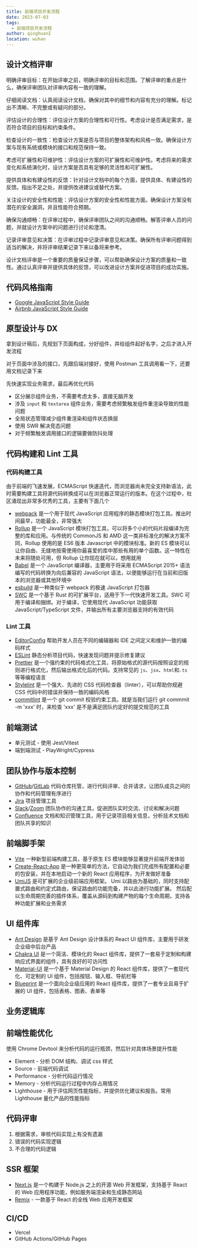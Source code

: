 ```yaml
---
title: 前端项目开发流程
date: 2023-07-03
tags:
  - 前端项目开发流程
author: qinghuanI
location: wuhan
---
```


## 设计文档评审

明确评审目标：在开始评审之前，明确评审的目标和范围。了解评审的重点是什么，确保评审团队对评审内容有一致的理解。

仔细阅读文档：认真阅读设计文档，确保对其中的细节和内容有充分的理解。标记出不清晰、不完整或有疑问的部分。

评估设计的合理性：评估设计方案的合理性和可行性。考虑设计是否满足需求，是否符合项目的目标和约束条件。

检查设计的一致性：检查设计方案是否与项目的整体架构和风格一致。确保设计方案与现有系统或模块的接口和规范保持一致。

考虑可扩展性和可维护性：评估设计方案的可扩展性和可维护性。考虑将来的需求变化和系统演化时，设计方案是否具有足够的灵活性和可扩展性。

提供具体和有建设性的反馈：针对设计文档中的每个方面，提供具体、有建设性的反馈。指出不足之处，并提供改进建议或替代方案。

关注设计的安全性和性能：评估设计方案的安全性和性能方面。确保设计方案没有潜在的安全漏洞，并且性能符合预期。

确保沟通顺畅：在评审过程中，确保评审团队之间的沟通顺畅。解答评审人员的问题，并就设计方案中的问题进行讨论和澄清。

记录评审意见和决策：在评审过程中记录评审意见和决策。确保所有评审问题得到适当的解决，并将评审结果记录下来以备将来参考。

设计文档评审是一个重要的质量保证步骤，可以帮助确保设计方案的质量和一致性。通过认真评审并提供具体的反馈，可以改进设计方案并促进项目的成功实施。

## 代码风格指南

- [Google JavaScript Style Guide](https://google.github.io/styleguide/jsguide.html)
- [Airbnb JavaScript Style Guide](https://github.com/airbnb/javascript)

## 原型设计与 DX

拿到设计稿后，先规划下页面构成，分好组件，并给组件起好名字，之后才进入开发流程

对于页面中涉及的接口，先跟后端对接好，使用 Postman 工具调用看一下，还要用文档记录下来

先快速实现业务需求，最后再优化代码

- 区分展示组件业务，不需要考虑太多，直接无脑开发
- 涉及 `input` 和 `textarea` 组件业务，需要考虑频繁触发组件重渲染导致的性能问题
- 全局状态管理减少组件重渲染和组件状态换层
- 使用 SWR 解决竞态问题
- 对于频繁触发调用接口的逻辑要做防抖处理

## 代码构建和 Lint 工具

### 代码构建工具

由于前端的飞速发展，ECMAScript 快速迭代，而浏览器尚未完全支持新语法，此时需要构建工具将源代码转换成可以在浏览器正常运行的版本。在这个过程中，社区涌现出非常多优秀的工具，主要有下面几个

- [webpack](https://webpack.js.org/) 是一个用于现代 JavaScript 应用程序的静态模块打包工具。推出时间最早，功能最全，非常强大
- [Rollup](https://rollupjs.org/) 是一个 JavaScript 模块打包工具，可以将多个小的代码片段编译为完整的库和应用。与传统的 CommonJS 和 AMD 这一类非标准化的解决方案不同，Rollup 使用的是 ES6 版本 Javascript 中的模块标准。新的 ES 模块可以让你自由、无缝地按需使用你最喜爱的库中那些有用的单个函数。这一特性在未来将随处可用，但 Rollup 让你现在就可以，想用就用
- [Babel](https://babeljs.io/) 是一个 JavaScript 编译器，主要用于将采用 ECMAScript 2015+ 语法编写的代码转换为向后兼容的 JavaScript 语法，以便能够运行在当前和旧版本的浏览器或其他环境中
- [esbuild](https://esbuild.github.io/) 是一种类似于 webpack 的极速 JavaScript 打包器
- [SWC](https://swc.rs/) 是一个基于 Rust 的可扩展平台，适用于下一代快速开发工具。SWC 可用于编译和捆绑。对于编译，它使用现代 JavaScript 功能获取 JavaScript/TypeScript 文件，并输出所有主要浏览器支持的有效代码

### Lint 工具

- [EditorConfig](https://editorconfig.org/) 帮助开发人员在不同的编辑器和 IDE 之间定义和维护一致的编码样式
- [ESLint](https://eslint.org/) 静态分析项目代码，快速发现问题并提示修复建议
- [Prettier](https://prettier.io/) 是一个强约束的代码格式化工具，将原始格式的源代码按照设定的规则进行格式化，然后输出格式化后的代码。支持常见的 `js`、`jsx`、`html`和`.ts` 等等编程语言
- [Stylelint](https://stylelint.io/) 是一个强大、先进的 CSS 代码检查器（linter），可以帮助你规避 CSS 代码中的错误并保持一致的编码风格
- [commitlint](https://commitlint.js.org/#/) 是一个 git commit 校验约束工具。就是当我们运行 git commmit -m 'xxx' 时，来检查 'xxx' 是不是满足团队约定好的提交规范的工具

## 前端测试

- 单元测试 - 使用 Jest/Vitest
- 端到端测试 - PlayWright/Cypress

## 团队协作与版本控制

- [GitHub](https://github.com/)/[GitLab](https://about.gitlab.com/) 代码仓库托管，进行代码评审、合并请求，让团队成员之间的协作和代码管理有序进行
- [Jira](https://www.atlassian.com/zh/software/jira) 项目管理工具
- [Slack](https://slack.com/intl/zh-hk/)/[Zoom](https://zoom.us/) 团队协作的沟通工具，促进团队实时交流、讨论和解决问题
- [Confluence](https://id.atlassian.com/login) 文档和知识管理工具，用于记录项目相关信息，分析技术文档和团队共享的知识

## 前端脚手架

- [Vite](https://vitejs.dev/) 一种新型前端构建工具，基于原生 ES 模块能够显著提升前端开发体验
- [Create-React-App](https://create-react-app.dev/) 是一种更简单的方法，它自动为我们完成所有配置和必要的包安装，并在本地启动一个新的 React 应用程序，为开发做好准备
- [UmiJS](https://umijs.org/) 是可扩展的企业级前端应用框架。 Umi 以路由为基础的，同时支持配置式路由和约定式路由，保证路由的功能完备，并以此进行功能扩展。 然后配以生命周期完善的插件体系，覆盖从源码到构建产物的每个生命周期，支持各种功能扩展和业务需求

## UI 组件库

- [Ant Design](https://ant.design/index-cn) 是基于 Ant Design 设计体系的 React UI 组件库，主要用于研发企业级中后台产品
- [Chakra UI](https://chakra-ui.com/) 是一个简洁、模块化的 React 组件库，提供了一套易于定制和构建响应式界面的组件，具有良好的可访问性
- [Material-UI](https://mui.com/) 是一个基于 Material Design 的 React 组件库，提供了一套现代化、可定制的 UI 组件，包括按钮、输入框、导航栏等
- [Blueprint](https://blueprintjs.com/) 是一个面向企业级应用的 React 组件库，提供了一套专业且易于扩展的 UI 组件，包括表格、图表、表单等

## 业务逻辑库

## 前端性能优化

使用 Chrome Devtool 来分析代码的运行瓶颈，然后针对具体场景提升性能

- Element - 分析 DOM 结构、调试 css 样式
- Source - 前端代码调试
- Performance - 分析代码运行情况
- Memory - 分析代码运行过程中内存占用情况
- Lighthouse - 用于评估网页性能指标，并提供优化建议和报告。常用 Lighthouse 量化产品的性能指标

## 代码评审

1. 根据需求，审核代码实现上有没有遗漏
2. 错误的代码实现逻辑
3. 不合理的代码逻辑

## SSR 框架

- [Next.js](https://nextjs.org/) 是一个构建于 Node.js 之上的开源 Web 开发框架，支持基于 React 的 Web 应用程序功能，例如服务端渲染和生成静态网站
- [Remix](https://remix.run/) - 一款基于 React 的全栈 Web 应用开发框架

## CI/CD

- Vercel
- GitHub Actions/GitHub Pages
